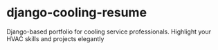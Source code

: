 # django-cooling-resume
 Django-based portfolio for cooling service professionals. Highlight your HVAC skills and projects elegantly
